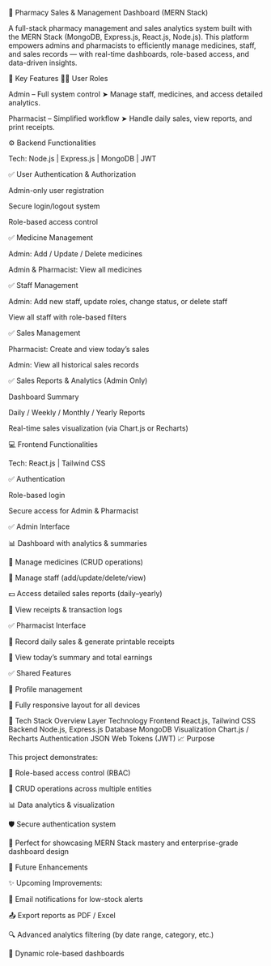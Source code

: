 💊 Pharmacy Sales & Management Dashboard (MERN Stack)

A full-stack pharmacy management and sales analytics system built with the MERN Stack (MongoDB, Express.js, React.js, Node.js).
This platform empowers admins and pharmacists to efficiently manage medicines, staff, and sales records — with real-time dashboards, role-based access, and data-driven insights.

🚀 Key Features
👨‍⚕️ User Roles

Admin – Full system control
➤ Manage staff, medicines, and access detailed analytics.

Pharmacist – Simplified workflow
➤ Handle daily sales, view reports, and print receipts.

⚙️ Backend Functionalities

Tech: Node.js | Express.js | MongoDB | JWT

✅ User Authentication & Authorization

Admin-only user registration

Secure login/logout system

Role-based access control

✅ Medicine Management

Admin: Add / Update / Delete medicines

Admin & Pharmacist: View all medicines

✅ Staff Management

Admin: Add new staff, update roles, change status, or delete staff

View all staff with role-based filters

✅ Sales Management

Pharmacist: Create and view today’s sales

Admin: View all historical sales records

✅ Sales Reports & Analytics (Admin Only)

Dashboard Summary

Daily / Weekly / Monthly / Yearly Reports

Real-time sales visualization (via Chart.js or Recharts)

💻 Frontend Functionalities

Tech: React.js | Tailwind CSS

✅ Authentication

Role-based login

Secure access for Admin & Pharmacist

✅ Admin Interface

📊 Dashboard with analytics & summaries

💊 Manage medicines (CRUD operations)

👥 Manage staff (add/update/delete/view)

💵 Access detailed sales reports (daily–yearly)

🧾 View receipts & transaction logs

✅ Pharmacist Interface

🧮 Record daily sales & generate printable receipts

📅 View today’s summary and total earnings

✅ Shared Features

🔐 Profile management

📱 Fully responsive layout for all devices

🧠 Tech Stack Overview
Layer	Technology
Frontend	React.js, Tailwind CSS
Backend	Node.js, Express.js
Database	MongoDB
Visualization	Chart.js / Recharts
Authentication	JSON Web Tokens (JWT)
📈 Purpose

This project demonstrates:

🔑 Role-based access control (RBAC)

🧩 CRUD operations across multiple entities

📊 Data analytics & visualization

🛡️ Secure authentication system

💼 Perfect for showcasing MERN Stack mastery and enterprise-grade dashboard design

🧾 Future Enhancements

✨ Upcoming Improvements:

📧 Email notifications for low-stock alerts

📤 Export reports as PDF / Excel

🔍 Advanced analytics filtering (by date range, category, etc.)

🧭 Dynamic role-based dashboards
